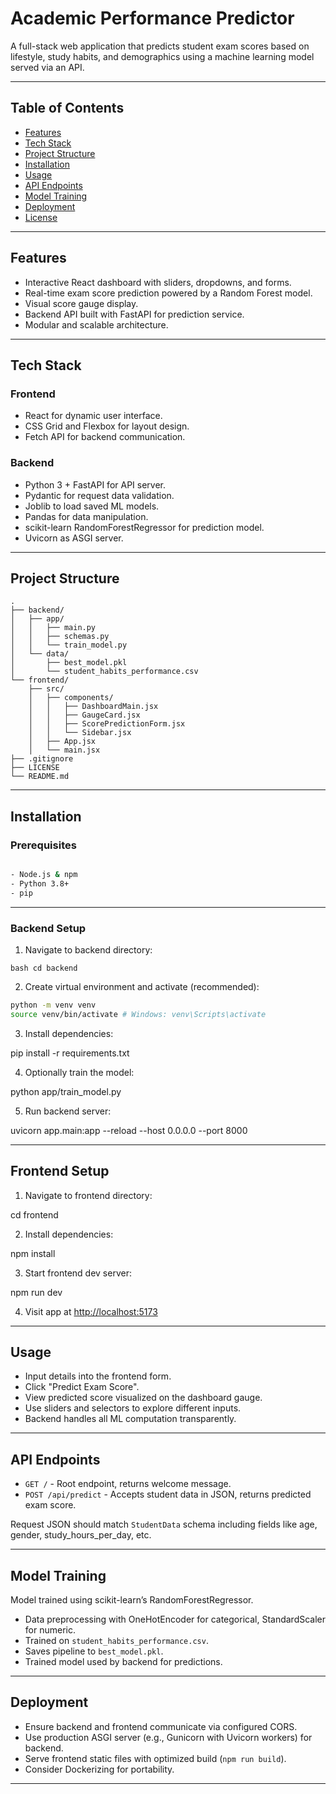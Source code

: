 # Academic Performance Predictor

A full-stack web application that predicts student exam scores based on lifestyle, study habits, and demographics using a machine learning model served via an API.

---

## Table of Contents

- [Features](#features)
- [Tech Stack](#tech-stack)
- [Project Structure](#project-structure)
- [Installation](#installation)
- [Usage](#usage)
- [API Endpoints](#api-endpoints)
- [Model Training](#model-training)
- [Deployment](#deployment)
- [License](#license)

---

## Features

- Interactive React dashboard with sliders, dropdowns, and forms.
- Real-time exam score prediction powered by a Random Forest model.
- Visual score gauge display.
- Backend API built with FastAPI for prediction service.
- Modular and scalable architecture.

---

## Tech Stack

### Frontend

- React for dynamic user interface.
- CSS Grid and Flexbox for layout design.
- Fetch API for backend communication.

### Backend

- Python 3 + FastAPI for API server.
- Pydantic for request data validation.
- Joblib to load saved ML models.
- Pandas for data manipulation.
- scikit-learn RandomForestRegressor for prediction model.
- Uvicorn as ASGI server.

---

## Project Structure

```
.
├── backend/
│   ├── app/
│   │   ├── main.py
│   │   ├── schemas.py
│   │   └── train_model.py
│   └── data/
│       ├── best_model.pkl
│       └── student_habits_performance.csv
└── frontend/
    ├── src/
    │   ├── components/
    │   │   ├── DashboardMain.jsx
    │   │   ├── GaugeCard.jsx
    │   │   ├── ScorePredictionForm.jsx
    │   │   └── Sidebar.jsx
    │   ├── App.jsx
    │   └── main.jsx
├── .gitignore
├── LICENSE
└── README.md
```



---

## Installation

### Prerequisites
``` bash

- Node.js & npm
- Python 3.8+
- pip
```
---

### Backend Setup

1. Navigate to backend directory:

```bash cd backend```


2. Create virtual environment and activate (recommended):
```bash
python -m venv venv
source venv/bin/activate # Windows: venv\Scripts\activate
```

3. Install dependencies:

pip install -r requirements.txt


4. Optionally train the model:

python app/train_model.py


5. Run backend server:

uvicorn app.main:app --reload --host 0.0.0.0 --port 8000


---

## Frontend Setup

1. Navigate to frontend directory:

cd frontend


2. Install dependencies:

npm install


3. Start frontend dev server:

npm run dev


4. Visit app at [http://localhost:5173](http://localhost:5173)

---

## Usage

- Input details into the frontend form.
- Click "Predict Exam Score".
- View predicted score visualized on the dashboard gauge.
- Use sliders and selectors to explore different inputs.
- Backend handles all ML computation transparently.

---

## API Endpoints

- `GET /` - Root endpoint, returns welcome message.
- `POST /api/predict` - Accepts student data in JSON, returns predicted exam score.

Request JSON should match `StudentData` schema including fields like age, gender, study_hours_per_day, etc.

---

## Model Training

Model trained using scikit-learn’s RandomForestRegressor.

- Data preprocessing with OneHotEncoder for categorical, StandardScaler for numeric.
- Trained on `student_habits_performance.csv`.
- Saves pipeline to `best_model.pkl`.
- Trained model used by backend for predictions.

---

## Deployment

- Ensure backend and frontend communicate via configured CORS.
- Use production ASGI server (e.g., Gunicorn with Uvicorn workers) for backend.
- Serve frontend static files with optimized build (`npm run build`).
- Consider Dockerizing for portability.

---




